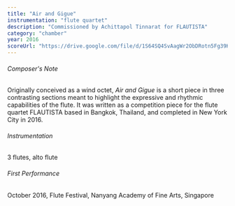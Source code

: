 ```yaml
---
title: "Air and Gigue"
instrumentation: "flute quartet"
description: "Commissioned by Achittapol Tinnarat for FLAUTISTA"
category: "chamber"
year: 2016
scoreUrl: "https://drive.google.com/file/d/1S64SQ4SvAagWr2ObDRotn5Fg39KbVLXM/view?usp=sharing"
---
```


###### Composer's Note

Originally conceived as a wind octet, _Air and Gigue_ is a short piece in three contrasting sections meant to highlight the expressive and rhythmic capabilities of the flute. It was written as a competition piece for the flute quartet FLAUTISTA based in Bangkok, Thailand, and completed in New York City in 2016.

###### Instrumentation

3 flutes, alto flute

###### First Performance
October 2016, Flute Festival, Nanyang Academy of Fine Arts, Singapore